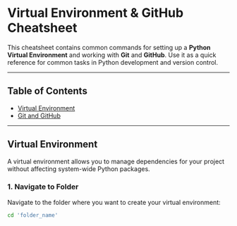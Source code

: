 # Virtual Environment & GitHub Cheatsheet

This cheatsheet contains common commands for setting up a **Python Virtual Environment** and working with **Git** and **GitHub**. Use it as a quick reference for common tasks in Python development and version control.

---

## Table of Contents
- [Virtual Environment](#virtual-environment)
- [Git and GitHub](#git-and-github)

---

## Virtual Environment

A virtual environment allows you to manage dependencies for your project without affecting system-wide Python packages.

### 1. **Navigate to Folder**  
Navigate to the folder where you want to create your virtual environment:
```bash
cd 'folder_name'
